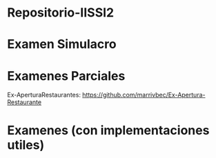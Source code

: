 # Repositorio-IISSI2

# Examen Simulacro

# Examenes Parciales
Ex-AperturaRestaurantes: https://github.com/marrivbec/Ex-Apertura-Restaurante
# Examenes (con implementaciones utiles) 


